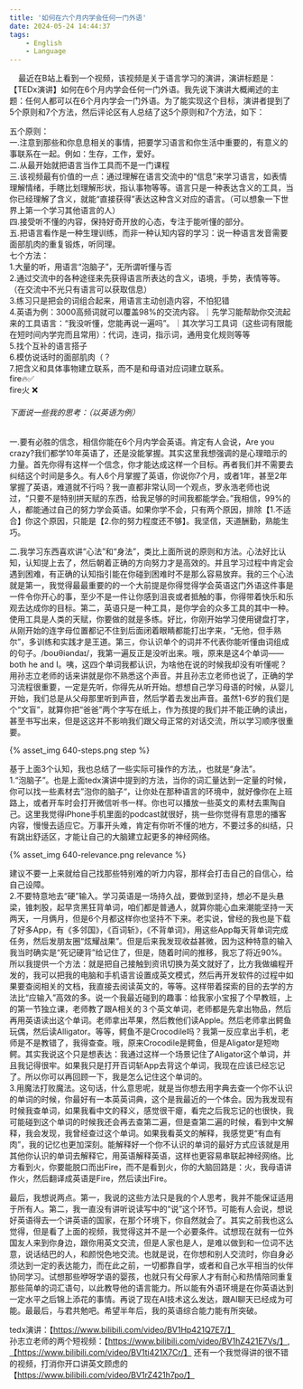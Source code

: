 ```yaml
---
title: '如何在六个月内学会任何一门外语'
date: 2024-05-24 14:44:37
tags:
    - English
    - Language
---
```


    最近在B站上看到一个视频，该视频是关于语言学习的演讲，演讲标题是：【TEDx演讲】如何在6个月内学会任何一门外语。我先说下演讲大概阐述的主题：任何人都可以在6个月内学会一门外语。为了能实现这个目标，演讲者提到了5个原则和7个方法，然后评论区有人总结了这5个原则和7个方法，如下：
<!--more-->
五个原则：  
一.注意到那些和你息息相关的事情，把要学习语言和你生活中重要的，有意义的事联系在一起。例如：生存，工作，爱好。  
二.从最开始就把语言当作工具而不是一门课程  
三.该视频最有价值的一点：通过理解在语言交流中的“信息”来学习语言，如表情理解情绪，手瞎比划理解形状，指认事物等等。语言只是一种表达含义的工具，当你已经理解了含义，就能“直接获得”表达这种含义对应的语言。（可以想象一下世界上第一个学习其他语言的人）  
四.接受听不懂的内容，保持好奇开放的心态，专注于能听懂的部分。  
五.把语言看作是一种生理训练，而非一种认知内容的学习：说一种语言发音需要面部肌肉的重复锻炼，听同理。  
七个方法：  
1.大量的听，用语言“泡脑子”，无所谓听懂与否  
2.通过交流中的各种途径来先获得语言所表达的含义，语境，手势，表情等等。（在交流中不光只有语言可以获取信息）  
3.练习只是把会的词组合起来，用语言主动创造内容，不怕犯错  
4.英语为例：3000高频词就可以覆盖98%的交流内容。｜先学习能帮助你交流起来的工具语言：“我没听懂，您能再说一遍吗”。｜其次学习工具词（这些词有限能在短时间内学完而且常用）：代词，连词，指示词，通用变化规则等等  
5.找个互补的语言搭子  
6.模仿说话时的面部肌肉（？  
7.把含义和具体事物建立联系，而不是和母语对应词建立联系。  
fire🔥✅  
fire火 ❌

###### 下面说一些我的思考：（以英语为例）

一.要有必胜的信念，相信你能在6个月内学会英语。肯定有人会说，Are you crazy?我们都学10年英语了，还是没能掌握。其实这里我想强调的是心理暗示的力量。首先你得有这样一个信念，你才能达成这样一个目标。再者我们并不需要去纠结这个时间是多久。有人6个月掌握了英语，你说你7个月，或者1年，甚至2年掌握了英语，难道就不行吗？我一直都非常认同一个观点，罗永浩老师也说过，“只要不是特别拼天赋的东西，给我足够的时间我都能学会。”我相信，99%的人，都能通过自己的努力学会英语。如果你学不会，只有两个原因，排除【1.不适合】你这个原因，只能是【2.你的努力程度还不够】。我坚信，天道酬勤，熟能生巧。

二.我学习东西喜欢讲“心法”和“身法”，类比上面所说的原则和方法。心法好比认知，认知提上去了，然后朝着正确的方向努力才是高效的。并且学习过程中肯定会遇到困难，有正确的认知指引能在你碰到困难时不是那么容易放弃。我的三个心法就是第一，我觉得最最重要的的一个大前提是你得觉得学会英语这门外语这件事是一件令你开心的事，至少不是一件让你感到沮丧或者抵触的事，你得带着快乐和乐观去达成你的目标。第二，英语只是一种工具，是你学会的众多工具的其中一种。使用工具是人类的天赋，你要做的就是多练。好比，你刚开始学习使用键盘打字，从刚开始的连字母位置都记不住到后面闭着眼睛都能打出字来，“无他，但手熟尔”，多训练和实践才是王道。第三，你认识单个的词并不代表你能听懂由词组成的句子。/boʊθiəndaɪ/，我第一遍反正是没听出来。哦，原来是这4个单词——both he and I。咦，这四个单词我都认识，为啥他在说的时候我却没有听懂呢？用孙志立老师的话来讲就是你不熟悉这个声音。并且孙志立老师也说了，正确的学习流程很重要，一定是先听，你得先从听开始。想想自己学习母语的时候，从婴儿开始，我们总是从父母那里听到声音，然后学着去发出声音。虽然1-6岁的我们是个“文盲”，就算你把“爸爸”两个字写在纸上，作为孩提的我们并不能正确的读出，甚至书写出来，但是这这并不影响我们跟父母正常的对话交流，所以学习顺序很重要。

{% asset_img 640-steps.png step %}

基于上面3个认知，我也总结了一些实际可操作的方法,，也就是“身法”。  
1.“泡脑子”。也是上面tedx演讲中提到的方法，当你的词汇量达到一定量的时候，你可以找一些素材去”泡你的脑子“，让你处在那种语言的环境中，就好像你在上班路上，或者开车时会打开微信听书一样。你也可以播放一些英文的素材去熏陶自己。这里我觉得iPhone手机里面的podcast就很好，挑一些你觉得有意思的播客内容，慢慢去适应它。万事开头难，肯定有你听不懂的地方，不要过多的纠结，只有跳出舒适区，才能让自己的大脑建立起更多的神经网络。

{% asset_img 640-relevance.png relevance %}

建议不要一上来就给自己找那些特别难的听力内容，那样会打击自己的自信心，给自己设障。  
2.不要特意地去“硬”输入。学习英语是一场持久战，要做到坚持，想必不是头悬梁，锥刺股，起早贪黑狂背单词，咱们都是普通人，就算你能心血来潮能坚持一天两天，一月俩月，但是6个月都这样你也坚持不下来。老实说，曾经的我也是下载了好多App，有《多邻国》，《百词斩》，《不背单词》，用这些App每天背单词完成任务，然后发朋友圈“炫耀战果”。但是后来我发现收益甚微，因为这种特意的输入我当时确实是“死记硬背”给记住了，但是，随着时间的推移，我忘了将近90%。所以我提供一个方法：就是把自己接触到资讯切换为英文就好了，比方我做编程开发的，我可以把我的电脑和手机语言设置成英文模式，然后再开发软件的过程中如果要查阅相关的文档，我直接去阅读英文的，等等。这样带着探索的目的去学的方法比“应输入”高效的多。说一个我最近碰到的趣事：给我家小宝报了个早教班，上的第一节独立课，老师教了跟A相关的３个英文单词，老师都是先拿出物品，然后再用英语读出这个单词。老师拿出苹果，然后教他们读Apple。然后老师拿出鳄鱼玩偶，然后读Alligator。等等，鳄鱼不是Crocodile吗？我第一反应拿出手机，老师是不是教错了，我得查查。哦，原来Crocodile是鳄鱼，但是Aligator是短吻鳄。其实我说这个只是想表达：我通过这样一个场景记住了Aligator这个单词，并且我记得很牢。如果我只是打开百词斩App去背这个单词，我现在应该已经忘记了。所以你可以再回顾一下，我是怎么记住这个单词的。  
3.用魔法打败魔法。这句话，什么意思呢，就是当你想去用字典去查一个你不认识的单词的时候，你最好有一本英英词典，这个是我最近的一个体会。因为我发现有时候我查单词，如果我看中文的释义，感觉很干瘪，看完之后我忘记的也很快，我可能碰到这个单词的时候我还会再去查第二遍，但是查第二遍的时候，看到中文解释，我会发现，我曾经查过这个单词。如果我看英文的解释，我感觉更“有血有肉”，我的记忆也更加深刻。能解释好一个你不认识的单词的最好方式应该就是用其他你认识的单词去解释它，用英语解释英语，这样也更容易串联起神经网络。比方看到火，你要能脱口而出Fire，而不是看到火，你的大脑回路是：火，我母语讲作火，然后翻译成英语是Fire，然后读出Fire。  

最后，我想说两点。第一，我说的这些方法只是我的个人思考，我并不能保证适用于所有人。第二，我一直没有讲听说读写中的“说”这个环节。可能有人会说，想说好英语得去一个讲英语的国家，在那个环境下，你自然就会了。其实之前我也这么觉得，但是看了上面的视频，我觉得这并不是一个必要条件。试想现在就有一位外国友人来到你身边，跟你用英文交流，但是人家也是人，是难以做到和一位词不达意，说话结巴的人，和颜悦色地交流。也就是说，在你想和别人交流时，你自身必须达到一定的表达能力，而在此之前，一切都靠自学，或者和自己水平相当的伙伴协同学习。试想那些咿呀学语的婴孩，也就只有父母家人才有耐心和热情陪同重复那些简单的词汇语句，以此教导他的语言能力。所以能有外语环境是在你英语达到一定水平之后锦上添花的事情。再说了现在AI技术这么发达，跟AI聊天已经成为可能。最最后，与君共勉吧。希望半年后，我的英语综合能力能有所突破。

tedx演讲：【https://www.bilibili.com/video/BV1Hp421Q7E7/】  
孙志立老师的两个短视频：【https://www.bilibili.com/video/BV1hZ421E7Vs/】,【https://www.bilibili.com/video/BV1ti421X7Cr/】
还有一个我觉得讲的很不错的视频，打消你开口讲英文顾虑的【https://www.bilibili.com/video/BV1rZ421h7po/】
